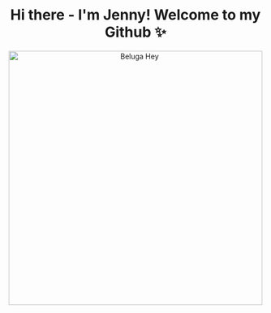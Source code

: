 <h1 align="center" >Hi there - I'm Jenny! Welcome to my Github ✨ </h1> 

<div align="center">
  <img src="https://i.giphy.com/media/v1.Y2lkPTc5MGI3NjExaGhzb2RoN21zdTFhMmRueWJjd3M0Y3phcmo1MGJpZzhxdzViZzc1aSZlcD12MV9pbnRlcm5hbF9naWZfYnlfaWQmY3Q9Zw/FaKV1cVKlVRxC/giphy.gif" alt="Beluga Hey" width="500">
</div>



<!--
**jennncho/jennncho** is a ✨ _special_ ✨ repository because its `README.md` (this file) appears on your GitHub profile.

Here are some ideas to get you started:

- 🔭 I’m currently working on ...
- 🌱 I’m currently learning ...
- 👯 I’m looking to collaborate on ...
- 🤔 I’m looking for help with ...
- 💬 Ask me about ...
- 📫 How to reach me: ...
- 😄 Pronouns: ...
- ⚡ Fun fact: ...
-->
